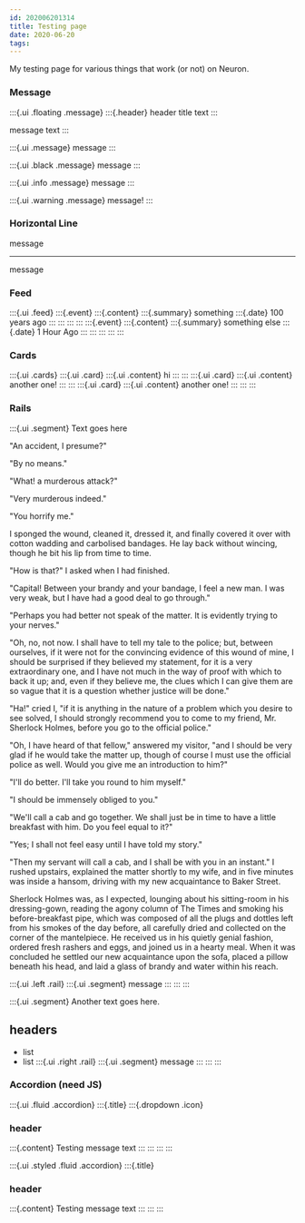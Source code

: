 ```yaml
---
id: 202006201314
title: Testing page
date: 2020-06-20
tags:
---
```


My testing page for various things that work (or not) on Neuron.

### Message

:::{.ui .floating .message}
:::{.header}
header title text
:::

message text
:::

:::{.ui .message}
message
:::

:::{.ui .black .message}
message
:::

:::{.ui .info .message}
message
:::

:::{.ui .warning .message}
message!
:::

### Horizontal Line

message

---

message

### Feed

:::{.ui .feed}
:::{.event}
:::{.content}
:::{.summary}
something
:::{.date}
100 years ago
:::
:::
:::
:::
:::{.event}
:::{.content}
:::{.summary}
something else
:::{.date}
1 Hour Ago
:::
:::
:::
:::
:::

### Cards

:::{.ui .cards}
:::{.ui .card}
:::{.ui .content}
hi
:::
:::
:::{.ui .card}
:::{.ui .content}
another one!
:::
:::
:::{.ui .card}
:::{.ui .content}
another one!
:::
:::
:::

### Rails

:::{.ui .segment}
Text goes here

"An accident, I presume?"

"By no means."

"What! a murderous attack?"

"Very murderous indeed."

"You horrify me."

I sponged the wound, cleaned it, dressed it, and finally covered it over with cotton wadding and carbolised bandages. He lay back without wincing, though he bit his lip from time to time.

"How is that?" I asked when I had finished.

"Capital! Between your brandy and your bandage, I feel a new man. I was very weak, but I have had a good deal to go through."

"Perhaps you had better not speak of the matter. It is evidently trying to your nerves."

"Oh, no, not now. I shall have to tell my tale to the police; but, between ourselves, if it were not for the convincing evidence of this wound of mine, I should be surprised if they believed my statement, for it is a very extraordinary one, and I have not much in the way of proof with which to back it up; and, even if they believe me, the clues which I can give them are so vague that it is a question whether justice will be done."

"Ha!" cried I, "if it is anything in the nature of a problem which you desire to see solved, I should strongly recommend you to come to my friend, Mr. Sherlock Holmes, before you go to the official police."

"Oh, I have heard of that fellow," answered my visitor, "and I should be very glad if he would take the matter up, though of course I must use the official police as well. Would you give me an introduction to him?"

"I'll do better. I'll take you round to him myself."

"I should be immensely obliged to you."

"We'll call a cab and go together. We shall just be in time to have a little breakfast with him. Do you feel equal to it?"

"Yes; I shall not feel easy until I have told my story."

"Then my servant will call a cab, and I shall be with you in an instant." I rushed upstairs, explained the matter shortly to my wife, and in five minutes was inside a hansom, driving with my new acquaintance to Baker Street.

Sherlock Holmes was, as I expected, lounging about his sitting-room in his dressing-gown, reading the agony column of The Times and smoking his before-breakfast pipe, which was composed of all the plugs and dottles left from his smokes of the day before, all carefully dried and collected on the corner of the mantelpiece. He received us in his quietly genial fashion, ordered fresh rashers and eggs, and joined us in a hearty meal. When it was concluded he settled our new acquaintance upon the sofa, placed a pillow beneath his head, and laid a glass of brandy and water within his reach.

:::{.ui .left .rail}
:::{.ui .segment}
message
:::
:::
:::

:::{.ui .segment}
Another text goes here.

## headers
- list
- list
:::{.ui .right .rail}
:::{.ui .segment}
message
:::
:::
:::

### Accordion (need JS)

:::{.ui .fluid .accordion}
:::{.title}
:::{.dropdown .icon}
### header
:::{.content}
Testing message text
:::
:::
:::
:::

:::{.ui  .styled .fluid .accordion}
:::{.title}
### header
:::{.content}
Testing message text
:::
:::
:::